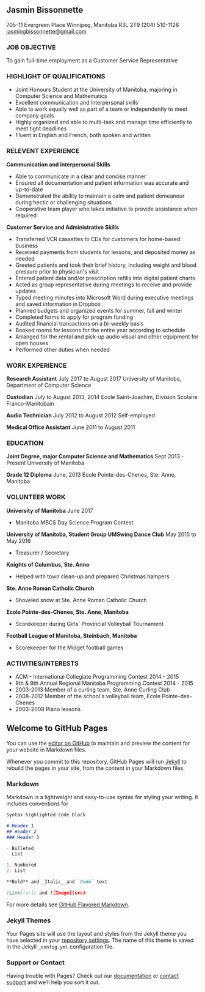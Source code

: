 ## Jasmin Bissonnette
705-11 Evergreen Place
Winnipeg, Manitoba R3L 2T9
(204) 510-1126
jasmingbissonnette@gmail.com

### JOB OBJECTIVE
To gain full-time employment as a Customer Service Representative

### HIGHLIGHT OF QUALIFICATIONS
- Joint Honours Student at the University of Manitoba, majoring in Computer Science and Mathematics
- Excellent communication and interpersonal skills
- Able to work equally well as part of a team or independently to meet company goals
- Highly organized and able to multi-task and manage time efficiently to meet tight deadlines
- Fluent in English and French, both spoken and written

### RELEVENT EXPERIENCE
**Communication and interpersonal Skills**
- Able to communicate in a clear and concise manner
- Ensured all documentation and patient information was accurate and up-to-date
- Demonstrated the ability to maintain a calm and patient demeanour during hectic or challenging situations
- Cooperative team player who takes initiative to provide assistance when required

**Customer Service and Administrative Skills**
- Transferred VCR cassettes to CDs for customers for home-based business
- Received payments from students for lessons, and deposited money as needed
- Greeted patients and took their brief history, including weight and blood pressure prior to physician's visit
- Entered patient data and/or prescription refills into digital patient charts
- Acted as group representative during meetings to receive and provide updates
- Typed meeting minutes into Microsoft Word during executive meetings and saved information in Dropbox
- Planned budgets and organized events for summer, fall and winter
- Completed forms to apply for program funding
- Audited financial transactions on a bi-weekly basis
- Booked rooms for lessons for the entire year according to schedule
- Arranged for the rental and pick-up audio visual and other equipment for open houses
- Performed other duties when needed

### WORK EXPERIENCE
**Research Assistant**  July 2017 to August 2017
University of Manitoba, Department of Computer Science

**Custodian** July to August 2013, 2014
Ecole Saint-Joachim, Division Scolaire Franco-Manitobain

**Audio Technician** July 2012 to August 2012
Self-employed

**Medical Office Assistant** June 2011 to August 2011

### EDUCATION
**Joint Degree, major Computer Science and Mathematics** Sept 2013 - Present
University of Manitoba

**Grade 12 Diploma** June, 2013
Ecole Pointe-des-Chenes, Ste. Anne, Manitoba

### VOLUNTEER WORK
**University of Manitoba**  June 2017
- Manitoba MBCS Day Science Program Contest

**University of Manitoba, Student Group UMSwing Dance Club** May 2015 to May 2016
- Treasurer / Secretary

**Knights of Columbus, Ste. Anne**
- Helped with town clean-up and prepared Christmas hampers

**Ste. Anne Roman Catholic Church**
- Shoveled snow at Ste. Anne Roman Catholic Church

**Ecole Pointe-des-Chenes, Ste. Anne, Manitoba**
- Scorekeeper during Girls' Provincial Volleyball Tournament

**Football League of Manitoba, Steinbach, Manitoba**
- Scorekeeper for the Midget football games

### ACTIVITIES/INTERESTS
- ACM - International Collegiate Programming Contest 2014 - 2015
- 8th & 9th Annual Regional Manitoba Programming Contest 2014 - 2015
- 2003-2013 Member of a curling team, Ste. Anne Curling Club
- 2008-2012 Member of the school's volleyball team, Ecole Pointe-des-Chenes
- 2003-2008 Piano lessons

## Welcome to GitHub Pages

You can use the [editor on GitHub](https://github.com/jbis95/3040_A2/edit/master/index.md) to maintain and preview the content for your website in Markdown files.

Whenever you commit to this repository, GitHub Pages will run [Jekyll](https://jekyllrb.com/) to rebuild the pages in your site, from the content in your Markdown files.

### Markdown

Markdown is a lightweight and easy-to-use syntax for styling your writing. It includes conventions for

```markdown
Syntax highlighted code block

# Header 1
## Header 2
### Header 3

- Bulleted
- List

1. Numbered
2. List

**Bold** and _Italic_ and `Code` text

[Link](url) and ![Image](src)
```

For more details see [GitHub Flavored Markdown](https://guides.github.com/features/mastering-markdown/).

### Jekyll Themes

Your Pages site will use the layout and styles from the Jekyll theme you have selected in your [repository settings](https://github.com/jbis95/3040_A2/settings). The name of this theme is saved in the Jekyll `_config.yml` configuration file.

### Support or Contact

Having trouble with Pages? Check out our [documentation](https://help.github.com/categories/github-pages-basics/) or [contact support](https://github.com/contact) and we’ll help you sort it out.
